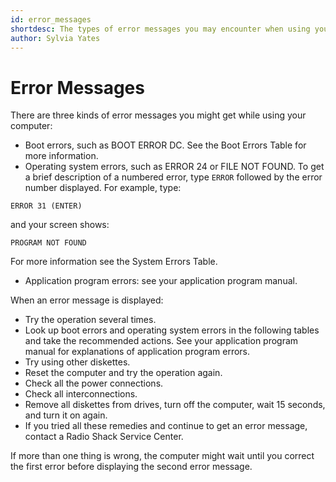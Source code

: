 ```yaml
---
id: error_messages
shortdesc: The types of error messages you may encounter when using your [model_number] computer.
author: Sylvia Yates
---
```


# Error Messages 

There are three kinds of error messages you might get while using your computer:

- Boot errors, such as BOOT ERROR DC. See the Boot Errors Table for more information.
- Operating system errors, such as ERROR 24 or FILE NOT FOUND. To get a brief description of a numbered error, type `ERROR` followed by the error number displayed. For example, type:

`ERROR 31 (ENTER)`

and your screen shows:

`PROGRAM NOT FOUND`

For more information see the System Errors Table.

- Application program errors: see your application program manual.

When an error message is displayed:

- Try the operation several times.
- Look up boot errors and operating system errors in the following tables and take the recommended actions. See your application program manual for explanations of application program errors.
- Try using other diskettes.
- Reset the computer and try the operation again.
- Check all the power connections.
- Check all interconnections.
- Remove all diskettes from drives, turn off the computer, wait 15 seconds, and turn it on again.
- If you tried all these remedies and continue to get an error message, contact a Radio Shack Service Center.

<p data-hd-class="note">If more than one thing is wrong, the computer might wait until you correct the first error before displaying the second error message.</p>